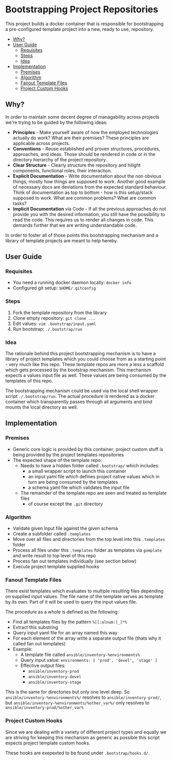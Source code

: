 
# Bootstrapping Project Repositories

This project builds a docker container that is responsible for bootstrapping a
pre-configured template project into a new, ready to use, repository.


<!-- vim-markdown-toc GFM -->

* [Why?](#why)
* [User Guide](#user-guide)
    * [Requisites](#requisites)
    * [Steps](#steps)
    * [Idea](#idea)
* [Implementation](#implementation)
    * [Premises](#premises)
    * [Algorithm](#algorithm)
    * [Fanout Template Files](#fanout-template-files)
    * [Project Custom Hooks](#project-custom-hooks)

<!-- vim-markdown-toc -->

## Why?  

In order to maintain some decent degree of managability across projects we're
trying to be guided by the following ideas:

* **Principles** - Make yourself aware of how the employed technologies
  actually do work? What are their premises? These principles are applicable
  across projects.
* **Conventions** - Reuse established and proven structures, procedures,
  approaches, and ideas. Those should be rendered in code or in the directory
  hierarchy of the project repository.
* **Clear Structure** - Clearly structure the repository and hilight components,
  functional roles, their interaction.
* **Explicit Documentation** - Write documentation about the non obvious
  things, mostly how things are supposed to work. Another good example of
  necessary docs are deviations from the expected standard behaviour. Think of
  documentation as top to bottom - how is this setup/stack supposed to work. What
  are common problems? What are common tasks?
* **Implicit Documentation** via Code - If all the previous approaches do not
  provide you with the desired information, you still have the possibility to
  read the code. This requires us to render all changes in code. This demands
  further that we are writing understandable code.

In order to foster all of those points this bootstrapping mechanism and a
library of template projects are meant to help hereby.

## User Guide

### Requisites

* You need a running docker daemon locally: `docker info`
* Configured git setup: `$HOME/.gitconfig`

### Steps

1. Fork the template repository from the library
1. Clone empty repository: `git clone ...`
1. Edit values: `vim .bootstrap/input.yaml`
1. Run bootstrap: `./.bootstrap/run`

### Idea

The rationale behind this project bootstrapping mechanism is to have a library
of project templates which you could choose from as a starting point - very
much like this repo. These template repos are more a less a scaffold which gets
processed by the bootstrap mechanism. This mechanism expects a values input
file as well. These values are being consumed by the templates of this repo.

The bootstrapping mechanism could be used via the local shell wrapper script
`./.bootstrap/run`. The actual procedure is rendered as a docker container
which transparently passes through all arguments and bind mounts the local
directory as well.

## Implementation

### Premises

* Generic core logic is provided by this container; project custom stuff is
  being provided by the project templates repositories
* The expected shape of the template repo:
    * Needs to have a hidden folder called `.bootstrap/` which includes:
        * a small wrapper script to launch this container
        * an input yaml file which defines project native values which in turn
          are being consumed by the templates
        * a schema yaml file which validates the input file
    * The remainder of the template repo are seen and treated as template files
      - of course except the `.git` directory

### Algorithm

* Validate given input file against the given schema
* Create a subfolder called `.templates`
* Move over all files and directories from the top level into this `.templates` folder
* Process all files under this `.templates` folder as templates via `gomplate` and write result to top level of this repo
* Process fan out templates individually (see section below)
* Execute project template supplied hooks

### Fanout Template Files

There exist templates which evaluates to multiple resulting files depending on
supplied input values. The file name of the template serves as template by its
own. Part of it will be used to query the input values file.

The procedure as a whole is defined as the following:

* Find all templates files by the pattern `%[[:alnum:]_]*%`
* Extract this substring
* Query input yaml file for an array named this way
* For each element of the array write a separate output file (thats why it called fan out templates)
* Example:
    * A template file called `ansible/inventory-%environments%`
    * Query input value: `environments: [ 'prod', 'devel', 'stage' ]`
    * Effective output files:
        * `ansible/inventory-prod`
        * `ansible/inventory-devel`
        * `ansible/inventory-stage`

This is the same for directories but only one level deep. So `ansible/inventory-%environments%/` resolves to `ansible/inventory-prod/`, but `ansible/inventory-%environments/%other_var%/` only resolves to `ansible/inventory-prod/%other_var%`

### Project Custom Hooks

Since we are dealing with a variety of different project types and equally we are striving for keeping this mechanism as generic as possible this script expects project template custom hooks.

These hooks are exepexted to be found under `.bootstrap/hooks.d/`.

